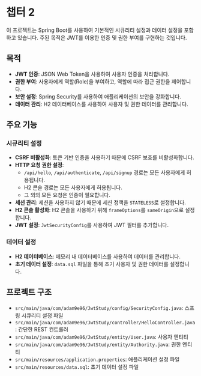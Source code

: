 # 챕터 2

이 프로젝트는 Spring Boot를 사용하여 기본적인 시큐리티 설정과 데이터 설정을 포함하고 있습니다. 주된 목적은 JWT를 이용한 인증 및 권한 부여를 구현하는 것입니다.

## 목적

- **JWT 인증**: JSON Web Token을 사용하여 사용자 인증을 처리합니다.
- **권한 부여**: 사용자에게 역할(Role)을 부여하고, 역할에 따라 접근 권한을 제어합니다.
- **보안 설정**: Spring Security를 사용하여 애플리케이션의 보안을 강화합니다.
- **데이터 관리**: H2 데이터베이스를 사용하여 사용자 및 권한 데이터를 관리합니다.

## 주요 기능

### 시큐리티 설정

- **CSRF 비활성화**: 토큰 기반 인증을 사용하기 때문에 CSRF 보호를 비활성화합니다.
- **HTTP 요청 권한 설정**:
  - `/api/hello`, `/api/authenticate`, `/api/signup` 경로는 모든 사용자에게 허용됩니다.
  - H2 콘솔 경로는 모든 사용자에게 허용됩니다.
  - 그 외의 모든 요청은 인증이 필요합니다.
- **세션 관리**: 세션을 사용하지 않기 때문에 세션 정책을 `STATELESS`로 설정합니다.
- **H2 콘솔 활성화**: H2 콘솔을 사용하기 위해 `frameOptions`를 `sameOrigin`으로 설정합니다.
- **JWT 설정**: `JwtSecurityConfig`를 사용하여 JWT 필터를 추가합니다.

### 데이터 설정

- **H2 데이터베이스**: 메모리 내 데이터베이스를 사용하여 데이터를 관리합니다.
- **초기 데이터 설정**: `data.sql` 파일을 통해 초기 사용자 및 권한 데이터를 설정합니다.

## 프로젝트 구조

- `src/main/java/com/adam9e96/JwtStudy/config/SecurityConfig.java`: 스프링 시큐리티 설정 파일
- `src/main/java/com/adam9e96/JwtStudy/controller/HelloController.java`: 간단한 REST 컨트롤러
- `src/main/java/com/adam9e96/JwtStudy/entity/User.java`: 사용자 엔티티
- `src/main/java/com/adam9e96/JwtStudy/entity/Authority.java`: 권한 엔티티
- `src/main/resources/application.properties`: 애플리케이션 설정 파일
- `src/main/resources/data.sql`: 초기 데이터 설정 파일